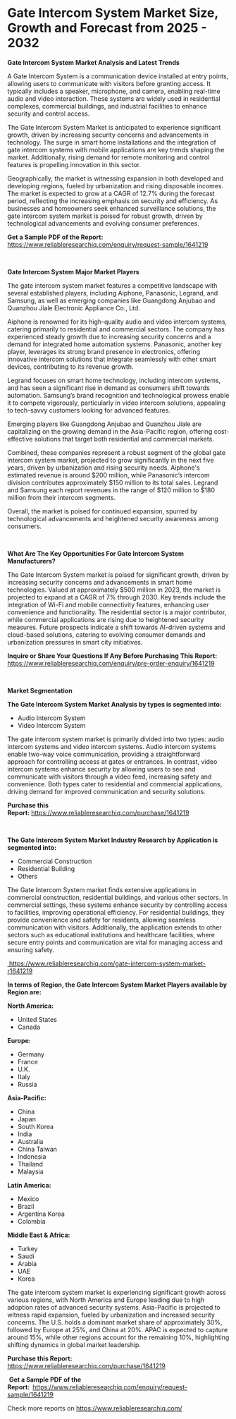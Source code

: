 <p><h1>Gate Intercom System Market Size, Growth and Forecast from 2025 - 2032</h1></p><p><strong>Gate Intercom System Market Analysis and Latest Trends</strong></p>
<p><p>A Gate Intercom System is a communication device installed at entry points, allowing users to communicate with visitors before granting access. It typically includes a speaker, microphone, and camera, enabling real-time audio and video interaction. These systems are widely used in residential complexes, commercial buildings, and industrial facilities to enhance security and control access.</p><p>The Gate Intercom System Market is anticipated to experience significant growth, driven by increasing security concerns and advancements in technology. The surge in smart home installations and the integration of gate intercom systems with mobile applications are key trends shaping the market. Additionally, rising demand for remote monitoring and control features is propelling innovation in this sector.</p><p>Geographically, the market is witnessing expansion in both developed and developing regions, fueled by urbanization and rising disposable incomes. The market is expected to grow at a CAGR of 12.7% during the forecast period, reflecting the increasing emphasis on security and efficiency. As businesses and homeowners seek enhanced surveillance solutions, the gate intercom system market is poised for robust growth, driven by technological advancements and evolving consumer preferences.</p></p>
<p><strong>Get a Sample PDF of the Report:&nbsp;</strong> <a href="https://www.reliableresearchiq.com/enquiry/request-sample/1641219?utm_campaign=2760&utm_medium=2&utm_source=Github&utm_content=ia&utm_term=11042025&utm_id=gate-intercom-system">https://www.reliableresearchiq.com/enquiry/request-sample/1641219</a></p>
<p>&nbsp;</p>
<p><strong>Gate Intercom System Major Market Players</strong></p>
<p><p>The gate intercom system market features a competitive landscape with several established players, including Aiphone, Panasonic, Legrand, and Samsung, as well as emerging companies like Guangdong Anjubao and Quanzhou Jiale Electronic Appliance Co., Ltd. </p><p>Aiphone is renowned for its high-quality audio and video intercom systems, catering primarily to residential and commercial sectors. The company has experienced steady growth due to increasing security concerns and a demand for integrated home automation systems. Panasonic, another key player, leverages its strong brand presence in electronics, offering innovative intercom solutions that integrate seamlessly with other smart devices, contributing to its revenue growth.</p><p>Legrand focuses on smart home technology, including intercom systems, and has seen a significant rise in demand as consumers shift towards automation. Samsung’s brand recognition and technological prowess enable it to compete vigorously, particularly in video intercom solutions, appealing to tech-savvy customers looking for advanced features.</p><p>Emerging players like Guangdong Anjubao and Quanzhou Jiale are capitalizing on the growing demand in the Asia-Pacific region, offering cost-effective solutions that target both residential and commercial markets. </p><p>Combined, these companies represent a robust segment of the global gate intercom system market, projected to grow significantly in the next five years, driven by urbanization and rising security needs. Aiphone's estimated revenue is around $200 million, while Panasonic’s intercom division contributes approximately $150 million to its total sales. Legrand and Samsung each report revenues in the range of $120 million to $180 million from their intercom segments. </p><p>Overall, the market is poised for continued expansion, spurred by technological advancements and heightened security awareness among consumers.</p></p>
<p>&nbsp;</p>
<p><strong>What Are The Key Opportunities For Gate Intercom System Manufacturers?</strong></p>
<p><p>The Gate Intercom System market is poised for significant growth, driven by increasing security concerns and advancements in smart home technologies. Valued at approximately $500 million in 2023, the market is projected to expand at a CAGR of 7% through 2030. Key trends include the integration of Wi-Fi and mobile connectivity features, enhancing user convenience and functionality. The residential sector is a major contributor, while commercial applications are rising due to heightened security measures. Future prospects indicate a shift towards AI-driven systems and cloud-based solutions, catering to evolving consumer demands and urbanization pressures in smart city initiatives.</p></p>
<p><strong>Inquire or Share Your Questions If Any Before Purchasing This Report:</strong> <a href="https://www.reliableresearchiq.com/enquiry/pre-order-enquiry/1641219?utm_campaign=2760&utm_medium=2&utm_source=Github&utm_content=ia&utm_term=11042025&utm_id=gate-intercom-system">https://www.reliableresearchiq.com/enquiry/pre-order-enquiry/1641219</a></p>
<p>&nbsp;</p>
<p><strong>Market Segmentation</strong></p>
<p><strong>The Gate Intercom System Market Analysis by types is segmented into:</strong></p>
<p><ul><li>Audio Intercom System</li><li>Video Intercom System</li></ul></p>
<p><p>The gate intercom system market is primarily divided into two types: audio intercom systems and video intercom systems. Audio intercom systems enable two-way voice communication, providing a straightforward approach for controlling access at gates or entrances. In contrast, video intercom systems enhance security by allowing users to see and communicate with visitors through a video feed, increasing safety and convenience. Both types cater to residential and commercial applications, driving demand for improved communication and security solutions.</p></p>
<p><strong>Purchase this Report:&nbsp;</strong><a href="https://www.reliableresearchiq.com/purchase/1641219?utm_campaign=2760&utm_medium=2&utm_source=Github&utm_content=ia&utm_term=11042025&utm_id=gate-intercom-system">https://www.reliableresearchiq.com/purchase/1641219</a></p>
<p>&nbsp;</p>
<p><strong>The Gate Intercom System Market Industry Research by Application is segmented into:</strong></p>
<p><ul><li>Commercial Construction</li><li>Residential Building</li><li>Others</li></ul></p>
<p><p>The Gate Intercom System market finds extensive applications in commercial construction, residential buildings, and various other sectors. In commercial settings, these systems enhance security by controlling access to facilities, improving operational efficiency. For residential buildings, they provide convenience and safety for residents, allowing seamless communication with visitors. Additionally, the application extends to other sectors such as educational institutions and healthcare facilities, where secure entry points and communication are vital for managing access and ensuring safety.</p></p>
<p><a href="https://www.reliableresearchiq.com/gate-intercom-system-market-r1641219?utm_campaign=2760&utm_medium=2&utm_source=Github&utm_content=ia&utm_term=11042025&utm_id=gate-intercom-system">&nbsp;https://www.reliableresearchiq.com/gate-intercom-system-market-r1641219</a></p>
<p><strong>In terms of Region, the Gate Intercom System Market Players available by Region are:</strong></p>
<p>
    <p> <strong> North America: </strong>
        <ul>
            <li>United States</li>
            <li>Canada</li>
        </ul>
        </p> 
    <p> <strong> Europe: </strong>
        <ul>
            <li>Germany</li>
            <li>France</li>
            <li>U.K.</li>
            <li>Italy</li>
            <li>Russia</li>
        </ul>
        </p> 
    <p> <strong> Asia-Pacific: </strong>
        <ul>
            <li>China</li>
            <li>Japan</li>
            <li>South Korea</li>
            <li>India</li>
            <li>Australia</li>
            <li>China Taiwan</li>
            <li>Indonesia</li>
            <li>Thailand</li>
            <li>Malaysia</li>
        </ul>
        </p> 
    <p> <strong> Latin America: </strong>
        <ul>
            <li>Mexico</li>
            <li>Brazil</li>
            <li>Argentina Korea</li>
            <li>Colombia</li>
        </ul>
        </p> 
    <p> <strong> Middle East & Africa: </strong>
        <ul>
            <li>Turkey</li>
            <li>Saudi</li>
            <li>Arabia</li>
            <li>UAE</li>
            <li>Korea</li>
        </ul>
    </p>
    </p>
<p><p>The gate intercom system market is experiencing significant growth across various regions, with North America and Europe leading due to high adoption rates of advanced security systems. Asia-Pacific is projected to witness rapid expansion, fueled by urbanization and increased security concerns. The U.S. holds a dominant market share of approximately 30%, followed by Europe at 25%, and China at 20%. APAC is expected to capture around 15%, while other regions account for the remaining 10%, highlighting shifting dynamics in global market leadership.</p></p>
<p><strong>Purchase this Report: </strong><a href="https://www.reliableresearchiq.com/purchase/1641219?utm_campaign=2760&utm_medium=2&utm_source=Github&utm_content=ia&utm_term=11042025&utm_id=gate-intercom-system">https://www.reliableresearchiq.com/purchase/1641219</a></p>
<p>&nbsp;<strong>Get a Sample PDF of the Report:&nbsp;&nbsp;</strong><a href="https://www.reliableresearchiq.com/enquiry/request-sample/1641219?utm_campaign=2760&utm_medium=2&utm_source=Github&utm_content=ia&utm_term=11042025&utm_id=gate-intercom-system">https://www.reliableresearchiq.com/enquiry/request-sample/1641219</a></p>
<p><strong></strong></p>
<p>Check more reports on <a href="https://www.reliableresearchiq.com/?utm_campaign=2760&utm_medium=2&utm_source=Github&utm_content=ia&utm_term=11042025&utm_id=gate-intercom-system">https://www.reliableresearchiq.com/</a></p>